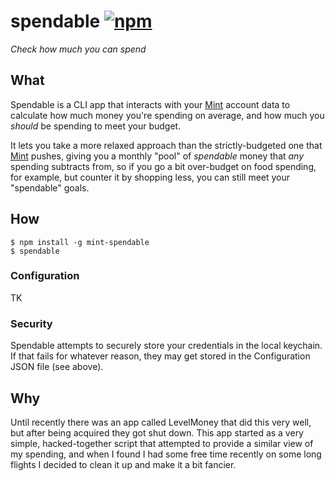 spendable [![npm](https://img.shields.io/npm/v/spendable.svg)](https://www.npmjs.com/package/spendable)
=========

*Check how much you can spend*

## What

Spendable is a CLI app that interacts with your [Mint][1] account data to
calculate how much money you're spending on average, and how much you *should*
be spending to meet your budget.

It lets you take a more relaxed approach than the strictly-budgeted one that
[Mint][1] pushes, giving you a monthly "pool" of *spendable* money that *any*
spending subtracts from, so if you go a bit over-budget on food spending, for
example, but counter it by shopping less, you can still meet your "spendable"
goals.

## How

```
$ npm install -g mint-spendable
$ spendable
```

### Configuration

TK

### Security

Spendable attempts to securely store your credentials in the local keychain.
If that fails for whatever reason, they may get stored in the Configuration
JSON file (see above).

## Why

Until recently there was an app called LevelMoney that did this very well,
but after being acquired they got shut down. This app started as a very
simple, hacked-together script that attempted to provide a similar view of
my spending, and when I found I had some free time recently on some long
flights I decided to clean it up and make it a bit fancier.


[1]: https://www.mint.com
